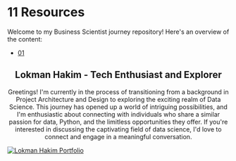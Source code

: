 # 11 Resources
Welcome to my Business Scientist journey repository! Here's an overview of the content:

- [01 ](https://github.com/lokmanTech/)
  

<h2 align="center">Lokman Hakim - Tech Enthusiast and Explorer</h2>
<p align="center">Greetings! I'm currently in the process of transitioning from a background in Project Architecture and Design to exploring the exciting realm of Data Science. This journey has opened up a world of intriguing possibilities, and I'm enthusiastic about connecting with individuals who share a similar passion for data, Python, and the limitless opportunities they offer. If you're interested in discussing the captivating field of data science, I'd love to connect and engage in a meaningful conversation.</p>

[![Lokman Hakim Portfolio](https://lokmantech.github.io/img/footer/Footer.png)](https://lokmantech.github.io)
